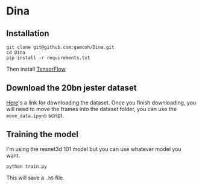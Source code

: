 # Dina
## Installation
```shell
git clone git@github.com:gamcoh/Dina.git
cd Dina
pip install -r requirements.txt
```
Then install [TensorFlow](https://www.tensorflow.org/install)

## Download the 20bn jester dataset
[Here](https://20bn.com/datasets/download)'s a link for downloading the dataset.
Once you finish downloading, you will need to move the frames into the dataset folder, you can use the `move_data.ipynb` script.

## Training the model
I'm using the resnet3d 101 model but you can use whatever model you want.
```shell
python train.py
```
This will save a `.h5` file.
